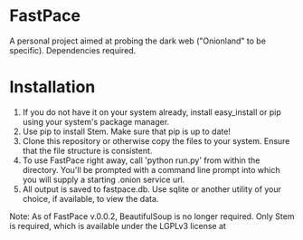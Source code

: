 # FastPace
A personal project aimed at probing the dark web ("Onionland" to be specific). Dependencies required.

# Installation

1. If you do not have it on your system already, install easy_install or pip using your system's package manager.
2. Use pip to install Stem. Make sure that pip is up to date!
3. Clone this repository or otherwise copy the files to your system. Ensure that the file structure is consistent.
4. To use FastPace right away, call 'python run.py' from within the directory. You'll be prompted with a command line prompt into which you will supply a starting .onion service url.
5. All output is saved to fastpace.db. Use sqlite or another utility of your choice, if available, to view the data.

Note: As of FastPace v.0.0.2, BeautifulSoup is no longer required. Only Stem is required, which is available under the LGPLv3 license at 
